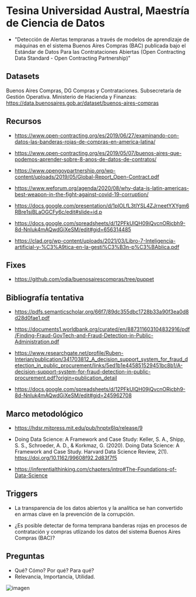 
# Tesina Universidad Austral, Maestría de Ciencia de Datos

* "Detección de Alertas tempranas a través de modelos de aprendizaje de máquinas en el sistema Buenos Aires Compras (BAC) publicada bajo el Estándar de Datos Para las Contrataciones Abiertas (Open Contracting Data Standard - Open Contracting Partnership)"

## Datasets

Buenos Aires Compras, DG Compras y Contrataciones. Subsecretaría de Gestión Operativa. Ministerio de Hacienda y Finanzas:
https://data.buenosaires.gob.ar/dataset/buenos-aires-compras

## Recursos
* https://www.open-contracting.org/es/2019/06/27/examinando-con-datos-las-banderas-rojas-de-compras-en-america-latina/

* https://www.open-contracting.org/es/2019/05/07/buenos-aires-que-podemos-aprender-sobre-8-anos-de-datos-de-contratos/

* https://www.opengovpartnership.org/wp-content/uploads/2019/05/Global-Report_Open-Contract.pdf

* https://www.weforum.org/agenda/2020/08/why-data-is-latin-americas-best-weapon-in-the-fight-against-covid-19-corruption/

* https://docs.google.com/presentation/d/1plOLfL3tlYSL4ZJrneetYXYgm6RBre1sjBLaOGCFy6c/edit#slide=id.p

* https://docs.google.com/spreadsheets/d/12PFkUlQH09jQvcnORjcbh9-8d-NnIuk4mAQwdGiXeSM/edit#gid=656314485

* https://clad.org/wp-content/uploads/2021/03/Libro-7-Inteligencia-artificial-y-%C3%A9tica-en-la-gesti%C3%B3n-p%C3%BAblica.pdf


## Fixes

* https://github.com/odia/buenosairescompras/tree/puppet


## Bibliografía tentativa

* https://pdfs.semanticscholar.org/66f7/89dc355dbc1728b33a90f3ea0d8d28d0fae1.pdf

* https://documents1.worldbank.org/curated/en/887311603104832916/pdf/Finding-Fraud-GovTech-and-Fraud-Detection-in-Public-Administration.pdf

* https://www.researchgate.net/profile/Ruben-Interian/publication/341703812_A_decision_support_system_for_fraud_detection_in_public_procurement/links/5ed1b1e445851529451bc8b1/A-decision-support-system-for-fraud-detection-in-public-procurement.pdf?origin=publication_detail

* https://docs.google.com/spreadsheets/d/12PFkUlQH09jQvcnORjcbh9-8d-NnIuk4mAQwdGiXeSM/edit#gid=245962708

## Marco metodológico

* https://hdsr.mitpress.mit.edu/pub/hnptx6lq/release/9

* Doing Data Science: A Framework and Case Study: Keller, S. A., Shipp, S. S., Schroeder, A. D., & Korkmaz, G. (2020). Doing Data Science: A Framework and Case Study. Harvard Data Science Review, 2(1). https://doi.org/10.1162/99608f92.2d83f7f5

* https://inferentialthinking.com/chapters/intro#The-Foundations-of-Data-Science

## Triggers

* La transparencia de los datos abiertos y la analítica se han convertido en armas clave en la prevención de la corrupción.

* ¿Es posible detectar de forma temprana banderas rojas en procesos de contratación y compras utlizando los datos del sistema Buenos Aires Compras (BAC)?

## Preguntas

* Qué? Cómo? Por qué? Para qué?
* Relevancia, Importancia, Utilidad.

![imagen](https://user-images.githubusercontent.com/4071796/169591942-52ec485f-2fd8-40a9-9aae-1605bccc2f71.png)
